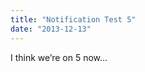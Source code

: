 ```yaml
---
title: "Notification Test 5"
date: "2013-12-13"
---
```


<div class="content">
<p>I think we’re on 5 now…</p>
</div>
